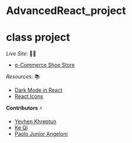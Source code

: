 # AdvancedReact_project
# class project

_Live Site_: 🧑‍💻
- [e-Commerce Shoe Store](https://paolojr90.github.io/AdvancedReact_project/)

_Resources_: 📚
- [Dark Mode in React](https://dev.to/alexeagleson/how-to-create-a-dark-mode-component-in-react-3ibg)
- [React Icons](https://react-icons.github.io/react-icons)

**Contributors** ⚡
- [Yevhen Khreptun](https://github.com/khreptunyevhen)
- [Ke Qi](https://github.com/Shellaqi)
- [Paolo Junior Angeloni](https://github.com/PaoloJr90)

